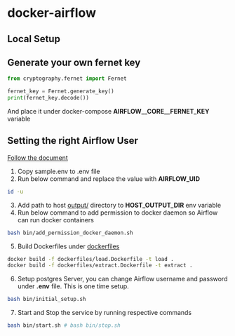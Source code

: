 # docker-airflow
## Local Setup

Generate your own fernet key
---
```python
from cryptography.fernet import Fernet

fernet_key = Fernet.generate_key()
print(fernet_key.decode())
```
And place it under docker-compose **AIRFLOW__CORE__FERNET_KEY** variable

Setting the right Airflow User
---
[Follow the document](https://airflow.apache.org/docs/apache-airflow/stable/start/docker.html#setting-the-right-airflow-user)

1. Copy sample.env to .env file
2. Run below command and replace the value with **AIRFLOW_UID**
```bash
id -u
```
3. Add path to host [output/](output) directory to **HOST_OUTPUT_DIR** env variable
4. Run below command to add permission to docker daemon so Airflow can run docker containers
```bash
bash bin/add_permission_docker_daemon.sh
```
5. Build Dockerfiles under [dockerfiles](dockerfiles)
```bash
docker build -f dockerfiles/load.Dockerfile -t load .
docker build -f dockerfiles/extract.Dockerfile -t extract .
```
6. Setup postgres Server, you can change Airflow username and password under **.env** file. This is one time setup.
```bash
bash bin/initial_setup.sh
```
7. Start and Stop the service by running respective commands
```bash
bash bin/start.sh # bash bin/stop.sh
```
